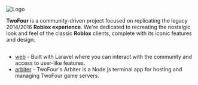 
![Logo](https://rbxlam.com/Images/logohq.png)


**TwoFour** is a community-driven project focused on replicating the legacy 2014/2016 **Roblox experience**. We're dedicated to recreating the nostalgic look and feel of the classic **Roblox** clients, complete with its iconic features and design.


## 

 - [web](https://github.com/TWO-FOUR-INC/twofour-trunk) - Built with Laravel where you can interact with the community and access to user-like features.
 - [arbiter](#) - TwoFour's Arbiter is a Node.js terminal app for hosting and managing TwoFour game servers.

 
